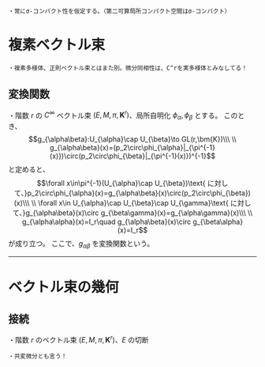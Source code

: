 
    ・常にσ-コンパクト性を仮定する。（第二可算局所コンパクト空間はσ-コンパクト）


# 複素ベクトル束

    ・複素多様体、正則ベクトル束とはまた別。微分同相性は、C^rを実多様体とみなしてる！

## 変換関数

・階数 $r$ の $C^{\infty}$ ベクトル束 $(E,M,\pi,\bm{K}^r)$、局所自明化 $\phi_{\alpha},\phi_{\beta}$ とする。
このとき、
$$g_{\alpha\beta}:U_{\alpha}\cap U_{\beta}\to GL(r,\bm{K})\\\ \\
g_{\alpha\beta}(x)=(p_2\circ\phi_{\alpha}|_{\pi^{-1}(x)})\circ(p_2\circ\phi_{\beta}|_{\pi^{-1}(x)})^{-1}$$
と定めると、
$$\forall x\in\pi^{-1}(U_{\alpha}\cap U_{\beta})\text{ に対して、}p_2\circ\phi_{\alpha}(x)=g_{\alpha\beta}(x)\circ(p_2\circ\phi_{\beta})(x)\\\ \\
\forall x\in U_{\alpha}\cap U_{\beta}\cap U_{\gamma}\text{ に対して、}g_{\alpha\beta}(x)\circ g_{\beta\gamma}(x)=g_{\alpha\gamma}(x)\\\ \\
g_{\alpha\alpha}(x)=I_r\quad g_{\alpha\beta}(x)\circ g_{\beta\alpha}(x)=I_r$$ が成り立つ。
ここで、$g_{\alpha\beta}$ を変換関数という。

---

##


# ベクトル束の幾何

## 接続

・階数 $r$ のベクトル束 $(E,M,\pi,\bm{K}^r)$、$E$ の切断

    ・共変微分とも言う！

